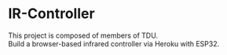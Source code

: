 # IR-Controller
This project is composed of members of TDU.<br>
Build a browser-based infrared controller via Heroku with ESP32.
